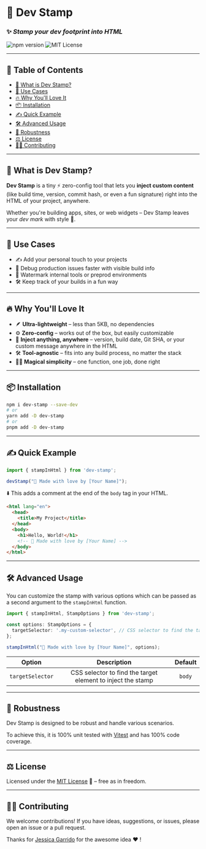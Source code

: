 # 💮 Dev Stamp

### ✨ *Stamp your dev footprint into HTML*

![npm version](https://img.shields.io/npm/v/dev-stamp) ![MIT License](https://img.shields.io/badge/license-MIT-blue.svg)

---

## 📜 Table of Contents

- [🚀 What is Dev Stamp?](#-what-is-dev-stamp)
- [🎯 Use Cases](#-use-cases)
- [🔥 Why You'll Love It](#-why-youll-love-it)
- [📦 Installation](#-installation)
- [✍️ Quick Example](#-quick-example)
- [🛠️ Advanced Usage](#-advanced-usage)
- [🧪 Robustness](#-robustness)
- [⚖️ License](#-license)
- [👩‍💻 Contributing](#-contributing)

---

## 🚀 What is Dev Stamp?

**Dev Stamp** is a tiny ⚡️ zero-config tool that lets you **inject custom content** (like build time, version, commit hash, or even a fun signature) right into the HTML of your project, anywhere.

Whether you're building apps, sites, or web widgets – Dev Stamp leaves your *dev mark* with style 💮.

---

## 🎯 Use Cases

* ✍️ Add your personal touch to your projects
* 🧪 Debug production issues faster with visible build info
* 🪪 Watermark internal tools or preprod environments
* 🛠️ Keep track of your builds in a fun way

---

## 🔥 Why You'll Love It

* 🪶 **Ultra-lightweight** – less than 5KB, no dependencies
* ⚙️ **Zero-config** – works out of the box, but easily customizable
* 💬 **Inject anything, anywhere** – version, build date, Git SHA, or your custom message anywhere in the HTML
* 🛠️ **Tool-agnostic** – fits into any build process, no matter the stack
* 🧙‍♂️ **Magical simplicity** – one function, one job, done right

---

## 📦 Installation

```bash
npm i dev-stamp --save-dev
# or
yarn add -D dev-stamp
# or
pnpm add -D dev-stamp
```

---

## ✍️ Quick Example

```ts
import { stampInHtml } from 'dev-stamp';

devStamp("💮 Made with love by [Your Name]");
```

⬇️ This adds a comment at the end of the `body` tag in your HTML.

```html
<html lang="en">
  <head>
    <title>My Project</title>
  </head>
  <body>
    <h1>Hello, World!</h1>
    <!-- 💮 Made with love by [Your Name] -->
  </body>
</html>
```

---

## 🛠️ Advanced Usage

You can customize the stamp with various options which can be passed as a second argument to the `stampInHtml` function.

```ts
import { stampInHtml, StampOptions } from 'dev-stamp';

const options: StampOptions = {
  targetSelector: '.my-custom-selector', // CSS selector to find the target element, comment will be injected at the end of this element
};

stampInHtml("💮 Made with love by [Your Name]", options);
```

|      Option      |                         Description                         | Default |
|:----------------:|:-----------------------------------------------------------:|:-------:|
| `targetSelector` | CSS selector to find the target element to inject the stamp | `body`  |

---

## 🧪 Robustness

Dev Stamp is designed to be robust and handle various scenarios.

To achieve this, it is 100% unit tested with [Vitest](https://vitest.dev/) and has 100% code coverage.

---

## ⚖️ License

Licensed under the [MIT License](https://opensource.org/licenses/MIT) 📄 – free as in freedom.

---

## 👩‍💻 Contributing

We welcome contributions! If you have ideas, suggestions, or issues, please open an issue or a pull request.

Thanks for [Jessica Garrido](https://github.com/jessicagarrido) for the awesome idea ❤️ !